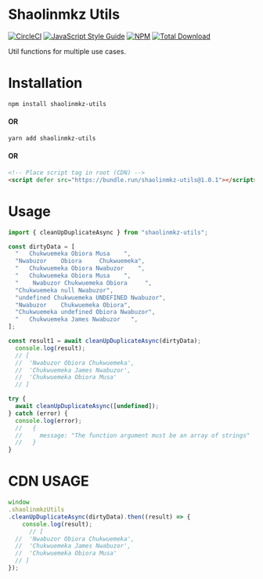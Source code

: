 # Shaolinmkz Utils

[![CircleCI](https://circleci.com/gh/shaolinmkz/shaolinmkz-utils.svg?style=svg&circle-token=516f01628d30c969eebbe350373bed767e621e1f)](https://circleci.com/gh/shaolinmkz/shaolinmkz-utils) [![JavaScript Style Guide](https://img.shields.io/badge/code_style-standard-brightgreen.svg)](https://standardjs.com) [![NPM](https://img.shields.io/npm/v/shaolinmkz-utils.svg)](https://www.npmjs.com/package/shaolinmkz-utils) [![Total Download](https://img.shields.io/npm/dt/shaolinmkz-utils.svg)](https://www.npmjs.com/package/shaolinmkz-utils)

Util functions for multiple use cases.

# Installation

```sh
npm install shaolinmkz-utils
```
#### OR

```sh
yarn add shaolinmkz-utils
```
#### OR

```html
<!-- Place script tag in root (CDN) -->
<script defer src="https://bundle.run/shaolinmkz-utils@1.0.1"></script>
```

# Usage

```js
import { cleanUpDuplicateAsync } from "shaolinmkz-utils";

const dirtyData = [
  "   Chukwuemeka Obiora Musa    ",
  "Nwabuzor    Obiora     Chukwuemeka",
  "   Chukwuemeka Obiora Nwabuzor    ",
  "   Chukwuemeka Obiora Musa    ",
  "    Nwabuzor Chukwuemeka Obiora     ",
  "Chukwuemeka null Nwabuzor",
  "undefined Chukwuemeka UNDEFINED Nwabuzor",
  "Nwabuzor    Chukwuemeka Obiora",
  "Chukwuemeka undefined Obiora Nwabuzor",
  "   Chukwuemeka James Nwabuzor   ",
];

const result1 = await cleanUpDuplicateAsync(dirtyData);
  console.log(result);
  // [
  //  'Nwabuzor Obiora Chukwuemeka',
  //  'Chukwuemeka James Nwabuzor',
  //  'Chukwuemeka Obiora Musa'
  // ]

try {
  await cleanUpDuplicateAsync([undefined]);
} catch (error) {
  console.log(error);
  //   {
  //     message: "The function argument must be an array of strings"
  //   }
}
```

# CDN USAGE

```js
window
.shaolinmkzUtils
.cleanUpDuplicateAsync(dirtyData).then((result) => {
	console.log(result);
	  // [
  //  'Nwabuzor Obiora Chukwuemeka',
  //  'Chukwuemeka James Nwabuzor',
  //  'Chukwuemeka Obiora Musa'
  // ]
});
```